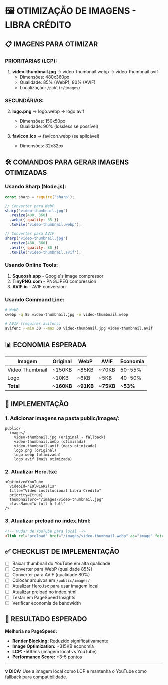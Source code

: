 # 🖼️ OTIMIZAÇÃO DE IMAGENS - LIBRA CRÉDITO

## 📋 IMAGENS PARA OTIMIZAR

### **PRIORITÁRIAS (LCP):**
1. **video-thumbnail.jpg** → video-thumbnail.webp → video-thumbnail.avif
   - Dimensões: 480x360px
   - Qualidade: 85% (WebP), 80% (AVIF)
   - Localização: `/public/images/`

### **SECUNDÁRIAS:**
2. **logo.png** → logo.webp → logo.avif
   - Dimensões: 150x50px
   - Qualidade: 90% (lossless se possível)

3. **favicon.ico** → favicon.webp (se aplicável)
   - Dimensões: 32x32px

## 🛠️ COMANDOS PARA GERAR IMAGENS OTIMIZADAS

### **Usando Sharp (Node.js):**
```javascript
const sharp = require('sharp');

// Converter para WebP
sharp('video-thumbnail.jpg')
  .resize(480, 360)
  .webp({ quality: 85 })
  .toFile('video-thumbnail.webp');

// Converter para AVIF
sharp('video-thumbnail.jpg')
  .resize(480, 360)
  .avif({ quality: 80 })
  .toFile('video-thumbnail.avif');
```

### **Usando Online Tools:**
1. **Squoosh.app** - Google's image compressor
2. **TinyPNG.com** - PNG/JPEG compression
3. **AVIF.io** - AVIF conversion

### **Usando Command Line:**
```bash
# WebP
cwebp -q 85 video-thumbnail.jpg -o video-thumbnail.webp

# AVIF (requires avifenc)
avifenc --min 30 --max 50 video-thumbnail.jpg video-thumbnail.avif
```

## 📊 ECONOMIA ESPERADA

| Imagem | Original | WebP | AVIF | Economia |
|--------|----------|------|------|----------|
| Video Thumbnail | ~150KB | ~85KB | ~70KB | 50-55% |
| Logo | ~10KB | ~6KB | ~5KB | 40-50% |
| **Total** | **~160KB** | **~91KB** | **~75KB** | **~53%** |

## 🎯 IMPLEMENTAÇÃO

### **1. Adicionar imagens na pasta public/images/:**
```
public/
  images/
    video-thumbnail.jpg (original - fallback)
    video-thumbnail.webp (otimizada)
    video-thumbnail.avif (mais otimizada)
    logo.png (original)
    logo.webp (otimizada)
    logo.avif (mais otimizada)
```

### **2. Atualizar Hero.tsx:**
```tsx
<OptimizedYouTube
  videoId="E9lwL6R2l1s"
  title="Vídeo institucional Libra Crédito"
  priority={true}
  thumbnailSrc="/images/video-thumbnail.jpg"
  className="w-full h-full"
/>
```

### **3. Atualizar preload no index.html:**
```html
<!-- Mudar de YouTube para local -->
<link rel="preload" href="/images/video-thumbnail.webp" as="image" fetchpriority="high">
```

## ✅ CHECKLIST DE IMPLEMENTAÇÃO

- [ ] Baixar thumbnail do YouTube em alta qualidade
- [ ] Converter para WebP (qualidade 85%)
- [ ] Converter para AVIF (qualidade 80%)
- [ ] Colocar arquivos em `/public/images/`
- [ ] Atualizar Hero.tsx para usar imagem local
- [ ] Atualizar preload no index.html
- [ ] Testar em PageSpeed Insights
- [ ] Verificar economia de bandwidth

## 🎯 RESULTADO ESPERADO

**Melhoria no PageSpeed:**
- **Render Blocking:** Reduzido significativamente
- **Image Optimization:** +315KB economia
- **LCP:** -500ms (imagem local vs YouTube)
- **Performance Score:** +3-5 pontos

---

**💡 DICA:** Use a imagem local como LCP e mantenha o YouTube como fallback para compatibilidade.
